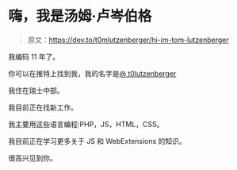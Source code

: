 # 嗨，我是汤姆·卢岑伯格

> 原文：<https://dev.to/t0mlutzenberger/hi-im-tom-lutzenberger>

我编码 11 年了。

你可以在推特上找到我，我的名字是[@ t0lutzenberger](https://twitter.com/t0mlutzenberger)

我住在瑞士中部。

我目前正在找新工作。

我主要用这些语言编程:PHP，JS，HTML，CSS。

我目前正在学习更多关于 JS 和 WebExtensions 的知识。

很高兴见到你。